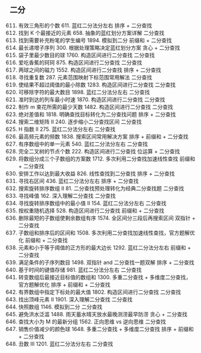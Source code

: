 ## 二分

611. 有效三角形的个数 611. 蓝红二分法分左右 排序 + 二分查找
612. 找到 K 个最接近的元素 658. 抽象的蓝红划分方案详解 二分查找
613. 找到需要补充粉笔的学生编号 1894. 模拟到二分 前缀和 + 二分查找
614. 最长递增子序列 300. 根据处理策略决定蓝红划分方案 贪心 + 二分查找
615. 袋子里最少数目的球 1760. 构造区间进行二分查找 二分查找
616. 爱吃香蕉的珂珂 875. 构造区间进行二分查找 二分查找
617. 两球之间的磁力 1552. 构造区间进行二分查找 排序 + 二分查找
618. 寻找重复数 287. 元素范围映射下标范围常用解法 二分查找
619. 使结果不超过阈值的最小除数 1283. 构造区间进行二分查找 二分查找
620. 可移除字符的最大数目 1898. 蓝红二分法分左右 二分查找
621. 准时到达的列车最小时速 1870. 构造区间进行二分查找 二分查找
622. 制作 m 束花所需的最少天数 1482. 构造区间进行二分查找 二分查找
623. 绝对差值和 1818. 明确查找目标转化为二分查找问题 排序 + 二分查找
624. 搜索二维矩阵 II 240. 逐步缩小二分查找区间 二分查找
625. H 指数 II 275. 蓝红二分法分左右 二分查找
626. 最高频元素的频数 1838. 搜索区间常用解决方案 排序 + 前缀和 + 二分查找
627. 有序数组中的单一元素 540. 蓝红二分法分左右 二分查找
628. 完全二叉树的节点个数 222. 构造区间进行二分查找 位运算 + 二分查找
629. 将数组分成三个子数组的方案数 1712. 多次利用二分查找加速线性查找 前缀和 + 二分查找
630. 安排工作以达到最大收益 826. 线性查找到二分查找 排序 + 二分查找
631. 寻找右区间 436. 蓝红二分法分左右 排序 + 二分查找
632. 搜索旋转排序数组 II 81. 二分查找预处理转化为经典二分查找题 二分查找
633. 寻找峰值 162. 深入理解二分查找 二分查找
634. 寻找旋转排序数组中的最小值 II 154. 蓝红二分法分左右 二分查找
635. 按权重随机选择 528. 构造区间进行二分查找 前缀和 + 二分查找
636. 删除最短的子数组使剩余数组有序 1574. 全区间分三段后再搜索区间 双指针 + 二分查找
637. 子数组和排序后的区间和 1508. 多次利用二分查找加速线性查找，官方题解优化 前缀和 + 二分查找
638. 元素和小于等于阈值的正方形的最大边长 1292. 蓝红二分法分左右 前缀和 + 二分查找
639. 满足条件的子序列数目 1498. 双指针 and 二分查找一题双解 排序 + 二分查找
640. 基于时间的键值存储 981. 蓝红二分法分左右 二分查找
641. 转变数组后最接近目标值的数组和 1300. 多重二分查找 + 多维度二分查找，官方题解优化 排序 + 前缀和 + 二分查找
642. 有界数组中指定下标处的最大值 1802. 构造区间进行二分查找 二分查找
643. 找出顶峰元素 II 1901. 深入理解二分查找 二分查找
644. 快照数组 1146. 模拟到二分 二分查找
645. 避免洪水泛滥 1488. 雨天蓄水晴天放水最晚测涝最早防涝 贪心 + 二分查找
646. 查找大小为 M 的最新分组 1562. 正向思维 vs 逆向思维 二分查找
647. 销售价值减少的颜色球 1648. 多重二分查找 + 多维度二分查找 排序 + 前缀和 + 二分查找
648. 丑数 III 1201. 蓝红二分法分左右 二分查找
